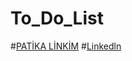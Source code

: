 ﻿# To_Do_List

﻿#[PATİKA LİNKİM](https://app.patika.dev/verkillius)
﻿#[Linkedln](https://www.linkedin.com/in/berkecalli/)

